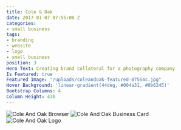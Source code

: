 ```yaml
---
title: Cole & Oak
date: 2017-01-07 07:55:00 Z
categories:
- small business
tags:
- branding
- website
- logo
- small business
position: 3
Hero Text: Creating brand collateral for a photography company
Is Featured: true
Featured Image: "/uploads/coleandoak-featured-87554c.jpg"
Hover Background: 'linear-gradient(44deg, #004a31, #0b6245)'
Bootstrap Columns: 4
Column Height: 430
---
```


![Cole And Oak Browser](/uploads/coleandoak-browser.jpg)
![Cole And Oak Business Card](/uploads/coleandoak-business-card-wide.jpg)
![Cole And Oak Logo](/uploads/coleandoak-logo.jpg)
